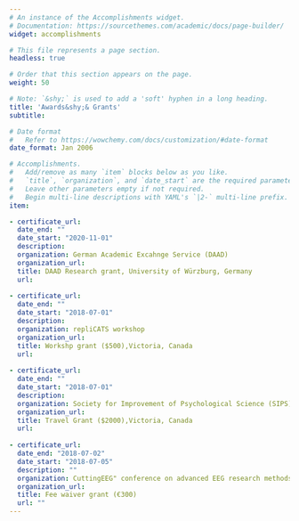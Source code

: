 ```yaml
---
# An instance of the Accomplishments widget.
# Documentation: https://sourcethemes.com/academic/docs/page-builder/
widget: accomplishments

# This file represents a page section.
headless: true

# Order that this section appears on the page.
weight: 50

# Note: `&shy;` is used to add a 'soft' hyphen in a long heading.
title: 'Awards&shy;& Grants'
subtitle:

# Date format
#   Refer to https://wowchemy.com/docs/customization/#date-format
date_format: Jan 2006

# Accomplishments.
#   Add/remove as many `item` blocks below as you like.
#   `title`, `organization`, and `date_start` are the required parameters.
#   Leave other parameters empty if not required.
#   Begin multi-line descriptions with YAML's `|2-` multi-line prefix.
item:

- certificate_url: 
  date_end: ""
  date_start: "2020-11-01"
  description: 
  organization: German Academic Excahnge Service (DAAD)
  organization_url:
  title: DAAD Research grant, University of Würzburg, Germany
  url: 
  
- certificate_url: 
  date_end: ""
  date_start: "2018-07-01"
  description: 
  organization: repliCATS workshop
  organization_url:
  title: Workshp grant ($500),Victoria, Canada
  url: 
  
- certificate_url: 
  date_end: ""
  date_start: "2018-07-01"
  description: 
  organization: Society for Improvement of Psychological Science (SIPS)
  organization_url: 
  title: Travel Grant ($2000),Victoria, Canada
  url: 
  
- certificate_url: 
  date_end: "2018-07-02"
  date_start: "2018-07-05"
  description: ""
  organization: CuttingEEG" conference on advanced EEG research methods
  organization_url: 
  title: Fee waiver grant (€300)
  url: ""
---
```

